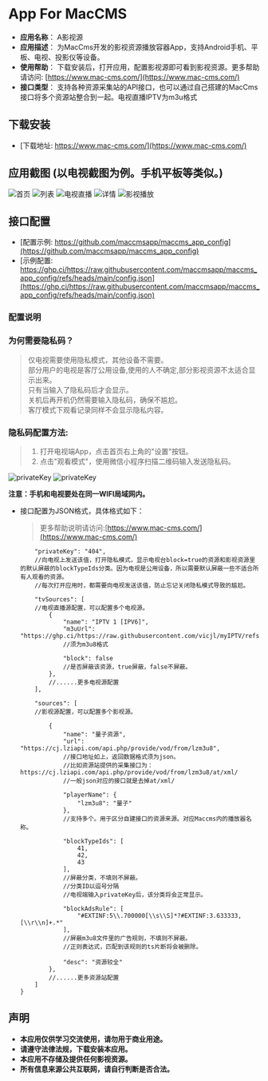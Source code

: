 # App For MacCMS

* **应用名称**： A影视源
* **应用描述**： 为MacCms开发的影视资源播放容器App，支持Android手机、平板、电视、投影仪等设备。
* **使用帮助**： 下载安装后，打开应用，配置影视源即可看到影视资源。更多帮助请访问: [https://www.mac-cms.com/](https://www.mac-cms.com/)
* **接口类型**： 支持各种资源采集站的API接口，也可以通过自己搭建的MacCms接口将多个资源站整合到一起。电视直播IPTV为m3u格式

## 下载安装

* [下载地址: https://www.mac-cms.com/](https://www.mac-cms.com/)

## 应用截图 (以电视截图为例。手机平板等类似。)
![首页](https://mac-cms.com/images/home.jpg)
![列表](https://mac-cms.com/images/categories.jpg)
![电视直播](https://mac-cms.com/images/tv_ipv4.jpg)
![详情](https://mac-cms.com/images/episode.jpg)
![影视播放](https://mac-cms.com/images/player.jpg)


## 接口配置

* [配置示例: https://github.com/maccmsapp/maccms_app_config](https://github.com/maccmsapp/maccms_app_config)
* [示例配置: https://ghp.ci/https://raw.githubusercontent.com/maccmsapp/maccms_app_config/refs/heads/main/config.json](https://ghp.ci/https://raw.githubusercontent.com/maccmsapp/maccms_app_config/refs/heads/main/config.json)

### 配置说明

### 为何需要隐私码？
  > 仅电视需要使用隐私模式，其他设备不需要。  
  > 部分用户的电视是客厅公用设备,使用的人不确定,部分影视资源不太适合显示出来。  
  > 只有当输入了隐私码后才会显示。  
  > 关机后再开机仍然需要输入隐私码，确保不尴尬。  
  > 客厅模式下观看记录同样不会显示隐私内容。

### 隐私码配置方法:
>  1. 打开电视端App，点击首页右上角的"设置"按钮。  
>  2. 点击"观看模式"，使用微信小程序扫描二维码输入发送隐私码。

![privateKey](https://mac-cms.com/images/private_mode.jpg)
![privateKey](https://mac-cms.com/images/mp.jpg)

**注意：手机和电视要处在同一WIFI局域网内。**


* 接口配置为JSON格式，具体格式如下：
  > 更多帮助说明请访问:[https://www.mac-cms.com/](https://www.mac-cms.com/)

  ```{
      "privateKey": "404",
      //向电视上发送该值，打开隐私模式，显示电视台block=true的资源和影视资源里的默认屏蔽的blockTypeIds分类。因为电视是公用设备，所以需要默认屏蔽一些不适合所有人观看的资源。
      //每次打开应用时，都需要向电视发送该值，防止忘记关闭隐私模式导致的尴尬。
      
      "tvSources": [
      //电视直播源配置，可以配置多个电视源。
          {
              "name": "IPTV 1 [IPV6]",
              "m3uUrl": "https://ghp.ci/https://raw.githubusercontent.com/vicjl/myIPTV/refs/heads/main/IPTV.m3u",
              //须为m3u8格式
              
              "block": false
              //是否屏蔽该资源，true屏蔽，false不屏蔽。
          },
          //......更多电视源配置
      ],
        
      "sources": [
      //影视源配置，可以配置多个影视源。
      
          {
              "name": "量子资源",
              "url": "https://cj.lziapi.com/api.php/provide/vod/from/lzm3u8",
              //接口地址如上，返回数据格式须为json。
              //比如资源站提供的采集接口为：https://cj.lziapi.com/api.php/provide/vod/from/lzm3u8/at/xml/
              //一般json对应的接口就是去掉at/xml/
              
              "playerName": {
                  "lzm3u8": "量子"
              },
              //支持多个。用于区分自建接口的资源来源。对应Maccms内的播放器名称。
              
              "blockTypeIds": [
                  41,
                  42,
                  43
              ],
              //屏蔽分类，不填则不屏蔽。
              //分类ID以逗号分隔
              //电视端输入privateKey后，该分类将会正常显示。
              
              "blockAdsRule": [
                  "#EXTINF:5\\.700000[\\s\\S]*?#EXTINF:3.633333,[\\r\\n]+.*"
              ],
              //屏蔽m3u8文件里的广告规则，不填则不屏蔽。
              //正则表达式，匹配到该规则的ts片断将会被删除。
              
              "desc": "资源较全"
          },
          //......更多资源站配置
      ]
  }
  ```

## 声明

* **本应用仅供学习交流使用，请勿用于商业用途。**
* **请遵守法律法规，下载安装本应用。**
* **本应用不存储及提供任何影视资源。**
* **所有信息来源公共互联网，请自行判断是否合法。**